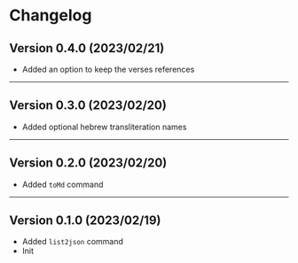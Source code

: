 # Changelog

## Version 0.4.0 (2023/02/21)

- Added an option to keep the verses references

---

## Version 0.3.0 (2023/02/20)

- Added optional hebrew transliteration names

---

## Version 0.2.0 (2023/02/20)

- Added `toMd` command

---

## Version 0.1.0 (2023/02/19)

- Added `list2json` command
- Init
